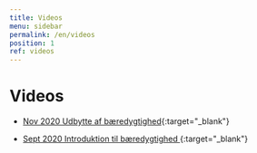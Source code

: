 ```yaml
---
title: Videos
menu: sidebar
permalink: /en/videos
position: 1
ref: videos
---
```


# Videos

* [Nov 2020 Udbytte af bæredygtighed](https://www.linkedin.com/feed/update/urn:li:activity:6729001075946397696){:target="_blank"}

* [Sept 2020 Introduktion til bæredygtighed ](https://www.linkedin.com/feed/update/urn:li:activity:6716984743734378496){:target="_blank"}
